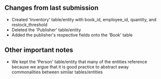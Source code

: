 ## Changes from last submission
* Created 'Inventory' table/entity with book_id, employee_id, quantity, and restock_threshold
* Deleted the 'Publisher' table/entity
* Added the publisher's respective fields onto the 'Book' table
## Other important notes
* We kept the 'Person' table/entity that many of the entities reference because we argue that it is good practice to abstract away commonalities between similar tables/entities
